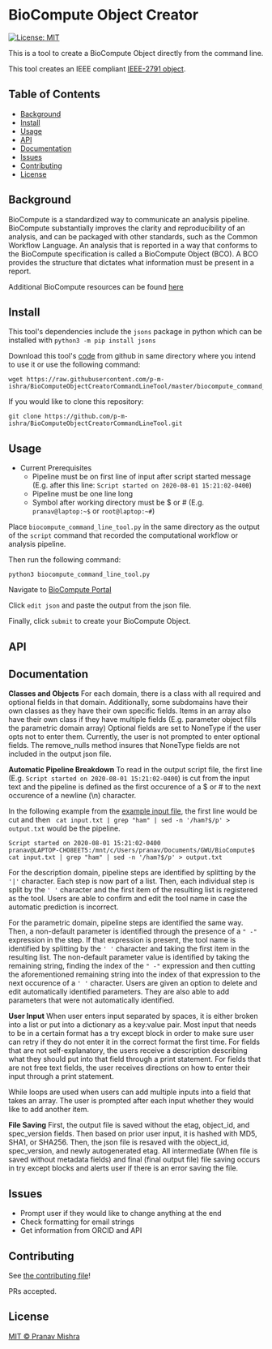 # BioCompute Object Creator 

[![License: MIT](https://img.shields.io/badge/License-MIT-yellow.svg)](https://opensource.org/licenses/MIT)

This is a tool to create a BioCompute Object directly from the command line.

This tool creates an IEEE compliant [IEEE-2791 object](https://opensource.ieee.org/2791-object/ieee-2791-schema/).

## Table of Contents

- [Background](#background)
- [Install](#install)
- [Usage](#usage)
- [API](#api)
- [Documentation](#documentation)
- [Issues](#issues)
- [Contributing](#contributing)
- [License](#license)

## Background

BioCompute is a standardized way to communicate an analysis pipeline. BioCompute substantially improves the clarity and reproducibility of an analysis, and can be packaged with other standards, such as the Common Workflow Language. An analysis that is reported in a way that conforms to the BioCompute specification is called a BioCompute Object (BCO). A BCO provides the structure that dictates what information must be present in a report. 

Additional BioCompute resources can be found [here](https://biocomputeobject.org/)

## Install

This tool's dependencies include the `jsons` package in python which can be installed with `python3 -m pip install jsons` 

Download this tool's [code](https://github.com/p-m-ishra/BioComputeObjectCreatorCommandLineTool/blob/master/biocompute_command_line_tool.py) from github in same directory where you intend to use it or use the following command:

```
wget https://raw.githubusercontent.com/p-m-ishra/BioComputeObjectCreatorCommandLineTool/master/biocompute_command_line_tool.py
```

If you would like to clone this repository: 

```
git clone https://github.com/p-m-ishra/BioComputeObjectCreatorCommandLineTool.git
```

## Usage

* Current Prerequisites
  * Pipeline must be on first line of input after script started message (E.g. after this line: `Script started on 2020-08-01 15:21:02-0400`) 
  * Pipeline must be one line long
  * Symbol after working directory must be $ or # (E.g. `pranav@laptop:~$` or `root@laptop:~#`)

Place `biocompute_command_line_tool.py` in the same directory as the output of the `script` command that recorded the computational workflow or analysis pipeline.

Then run the following command:
```
python3 biocompute_command_line_tool.py 
```

Navigate to [BioCompute Portal](https://portal.aws.biochemistry.gwu.edu/bco/new/form#!)

Click `edit json` and paste the output from the json file.

Finally, click `submit` to create your BioCompute Object.

## API

## Documentation

**Classes and Objects**
For each domain, there is a class with all required and optional fields in that domain. Additionally, some subdomains have their own classes as they have their own specific fields. Items in an array also have their own class if they have multiple fields (E.g. parameter object fills the parametric domain array) Optional fields are set to NoneType if the user opts not to enter them. Currently, the user is not prompted to enter optional fields. The remove_nulls method insures that NoneType fields are not included in the output json file.

**Automatic Pipeline Breakdown**
To read in the output script file, the first line (E.g. `Script started on 2020-08-01 15:21:02-0400`) is cut from the input text and the pipeline is defined as the first occurence of a $ or # to the next occurence of a newline (\n) character. 

In the following example from the [example input file](https://github.com/p-m-ishra/BioComputeObjectCreatorCommandLineTool/blob/master/biocompute_input.txt), the first line would be cut and then ` cat input.txt | grep "ham" | sed -n '/ham?$/p' > output.txt` would be the pipeline.

```
Script started on 2020-08-01 15:21:02-0400
pranav@LAPTOP-CHO8EET5:/mnt/c/Users/pranav/Documents/GWU/BioCompute$ cat input.txt | grep "ham" | sed -n '/ham?$/p' > output.txt
```
For the description domain, pipeline steps are identified by splitting by the `'|'` character. Each step is now part of a list. Then, each individual step is split by the `' '` character and the first item of the resulting list is registered as the tool. Users are able to confirm and edit the tool name in case the automatic prediction is incorrect.

For the parametric domain, pipeline steps are identified the same way. Then, a non-default parameter is identified through the presence of a `" -"` expression in the step. If that expression is present, the tool name is identified by splitting by the `' '` character and taking the first item in the resulting list. The non-default parameter value is identified by taking the remaining string, finding the index of the `" -"` expression and then cutting the aforementioned remaining string into the index of that expression to the next occurence of a `' '` character. Users are given an option to delete and edit automatically identified parameters. They are also able to add parameters that were not automatically identified.

**User Input** 
When user enters input separated by spaces, it is either broken into a list or put into a dictionary as a key:value pair. Most input that needs to be in a certain format has a try except block in order to make sure user can retry if they do not enter it in the correct format the first time. For fields that are not self-explanatory, the users receive a description describing what they should put into that field through a print statement. For fields that are not free text fields, the user receives directions on how to enter their input through a print statement.

While loops are used when users can add multiple inputs into a field that takes an array. The user is prompted after each input whether they would like to add another item. 

**File Saving**
First, the output file is saved without the etag, object_id, and spec_version fields. Then based on prior user input, it is hashed with MD5, SHA1, or SHA256. Then, the json file is resaved with the object_id, spec_version, and newly autogenerated etag. All intermediate (When file is saved without metadata fields) and final (final output file) file saving occurs in try except blocks and alerts user if there is an error saving the file.


## Issues

* Prompt user if they would like to change anything at the end
* Check formatting for email strings
* Get information from ORCID and API

## Contributing

See [the contributing file](CONTRIBUTING.md)!

PRs accepted.

## License

[MIT © Pranav Mishra](LICENSE)
